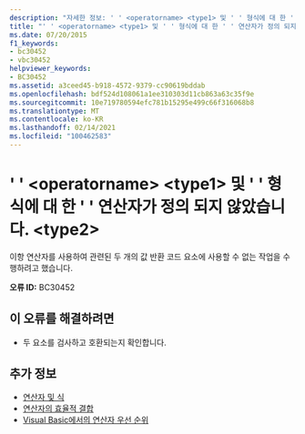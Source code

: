 ```yaml
---
description: "자세한 정보: ' ' <operatorname> <type1> 및 ' ' 형식에 대 한 ' ' 연산자가 정의 되지 않았습니다. <type2>"
title: "' ' <operatorname> <type1> 및 ' ' 형식에 대 한 ' ' 연산자가 정의 되지 않았습니다. <type2>"
ms.date: 07/20/2015
f1_keywords:
- bc30452
- vbc30452
helpviewer_keywords:
- BC30452
ms.assetid: a3ceed45-b918-4572-9379-cc90619bddab
ms.openlocfilehash: bdf524d108061a1ee310303d11cb863a63c35f9e
ms.sourcegitcommit: 10e719780594efc781b15295e499c66f316068b8
ms.translationtype: MT
ms.contentlocale: ko-KR
ms.lasthandoff: 02/14/2021
ms.locfileid: "100462583"
---
```

# <a name="operator-operatorname-is-not-defined-for-types-type1-and-type2"></a>' ' \<operatorname> \<type1> 및 ' ' 형식에 대 한 ' ' 연산자가 정의 되지 않았습니다. \<type2>

이항 연산자를 사용하여 관련된 두 개의 값 반환 코드 요소에 사용할 수 없는 작업을 수행하려고 했습니다.  
  
 **오류 ID:** BC30452  
  
## <a name="to-correct-this-error"></a>이 오류를 해결하려면  
  
- 두 요소를 검사하고 호환되는지 확인합니다.  
  
## <a name="see-also"></a>추가 정보

- [연산자 및 식](../programming-guide/language-features/operators-and-expressions/index.md)
- [연산자의 효율적 결합](../programming-guide/language-features/operators-and-expressions/efficient-combination-of-operators.md)
- [Visual Basic에서의 연산자 우선 순위](../language-reference/operators/operator-precedence.md)
